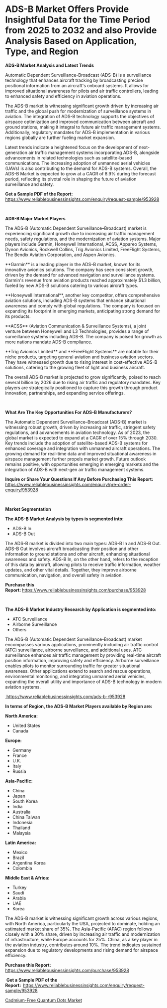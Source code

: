 <p><h1>ADS-B Market Offers Provide Insightful Data for the Time Period from 2025 to 2032 and also Provide Analysis Based on Application, Type, and Region</h1></p><p><strong>ADS-B Market Analysis and Latest Trends</strong></p>
<p><p>Automatic Dependent Surveillance-Broadcast (ADS-B) is a surveillance technology that enhances aircraft tracking by broadcasting precise positional information from an aircraft's onboard systems. It allows for improved situational awareness for pilots and air traffic controllers, leading to enhanced safety and efficiency in aviation operations.</p><p>The ADS-B market is witnessing significant growth driven by increasing air traffic and the global push for modernization of surveillance systems in aviation. The integration of ADS-B technology supports the objectives of airspace optimization and improved communication between aircraft and ground stations, making it integral to future air traffic management systems. Additionally, regulatory mandates for ADS-B implementation in various regions globally are further fueling market expansion.</p><p>Latest trends indicate a heightened focus on the development of next-generation air traffic management systems incorporating ADS-B, alongside advancements in related technologies such as satellite-based communications. The increasing adoption of unmanned aerial vehicles (UAVs) is also contributing to the demand for ADS-B systems. Overall, the ADS-B Market is expected to grow at a CAGR of 8.9% during the forecast period, reflecting its pivotal role in shaping the future of aviation surveillance and safety.</p></p>
<p><strong>Get a Sample PDF of the Report:&nbsp;</strong> <a href="https://www.reliablebusinessinsights.com/enquiry/request-sample/953928?utm_campaign=3453&utm_medium=2&utm_source=Github&utm_content=ia&utm_term=06042025&utm_id=ads-b">https://www.reliablebusinessinsights.com/enquiry/request-sample/953928</a></p>
<p>&nbsp;</p>
<p><strong>ADS-B Major Market Players</strong></p>
<p><p>The ADS-B (Automatic Dependent Surveillance–Broadcast) market is experiencing significant growth due to increasing air traffic management needs, safety regulations, and the modernization of aviation systems. Major players include Garmin, Honeywell International, ACSS, Appareo Systems, Dynon Avionics, Rockwell Collins, Trig Avionics Limited, FreeFlight Systems, The Bendix Aviation Corporation, and Aspen Avionics.</p><p>**Garmin** is a leading player in the ADS-B market, known for its innovative avionics solutions. The company has seen consistent growth, driven by the demand for advanced navigation and surveillance systems. Garmin's revenue from aviation products reached approximately $1.3 billion, fueled by new ADS-B solutions catering to various aircraft types.</p><p>**Honeywell International**, another key competitor, offers comprehensive aviation solutions, including ADS-B systems that enhance situational awareness and comply with global regulations. The company is focused on expanding its footprint in emerging markets, anticipating strong demand for its products.</p><p>**ACSS** (Aviation Communication & Surveillance Systems), a joint venture between Honeywell and L3 Technologies, provides a range of surveillance systems including ADS-B. The company is poised for growth as more nations mandate ADS-B compliance.</p><p>**Trig Avionics Limited** and **FreeFlight Systems** are notable for their niche products, targeting general aviation and business aviation sectors. They have witnessed growth due to rising interest in cost-effective ADS-B solutions, catering to the growing fleet of light and business aircraft.</p><p>The overall ADS-B market is projected to grow significantly, poised to reach several billion by 2026 due to rising air traffic and regulatory mandates. Key players are strategically positioned to capture this growth through product innovation, partnerships, and expanding service offerings.</p></p>
<p>&nbsp;</p>
<p><strong>What Are The Key Opportunities For ADS-B Manufacturers?</strong></p>
<p><p>The Automatic Dependent Surveillance–Broadcast (ADS-B) market is witnessing robust growth, driven by increasing air traffic, stringent safety regulations, and advancements in aviation technology. As of 2023, the global market is expected to expand at a CAGR of over 15% through 2030. Key trends include the adoption of satellite-based ADS-B systems for enhanced coverage and integration with unmanned aircraft operations. The growing demand for real-time data and improved situational awareness in airspace management further propels market growth. Future outlook remains positive, with opportunities emerging in emerging markets and the integration of ADS-B with next-gen air traffic management systems.</p></p>
<p><strong>Inquire or Share Your Questions If Any Before Purchasing This Report:</strong> <a href="https://www.reliablebusinessinsights.com/enquiry/pre-order-enquiry/953928?utm_campaign=3453&utm_medium=2&utm_source=Github&utm_content=ia&utm_term=06042025&utm_id=ads-b">https://www.reliablebusinessinsights.com/enquiry/pre-order-enquiry/953928</a></p>
<p>&nbsp;</p>
<p><strong>Market Segmentation</strong></p>
<p><strong>The ADS-B Market Analysis by types is segmented into:</strong></p>
<p><ul><li>ADS-B In</li><li>ADS-B Out</li></ul></p>
<p><p>The ADS-B market is divided into two main types: ADS-B In and ADS-B Out. ADS-B Out involves aircraft broadcasting their position and other information to ground stations and other aircraft, enhancing situational awareness and safety. ADS-B In, on the other hand, refers to the reception of this data by aircraft, allowing pilots to receive traffic information, weather updates, and other vital details. Together, they improve airborne communication, navigation, and overall safety in aviation.</p></p>
<p><strong>Purchase this Report:&nbsp;</strong><a href="https://www.reliablebusinessinsights.com/purchase/953928?utm_campaign=3453&utm_medium=2&utm_source=Github&utm_content=ia&utm_term=06042025&utm_id=ads-b">https://www.reliablebusinessinsights.com/purchase/953928</a></p>
<p>&nbsp;</p>
<p><strong>The ADS-B Market Industry Research by Application is segmented into:</strong></p>
<p><ul><li>ATC Surveillance</li><li>Airborne Surveillance</li><li>Others</li></ul></p>
<p><p>The ADS-B (Automatic Dependent Surveillance-Broadcast) market encompasses various applications, prominently including air traffic control (ATC) surveillance, airborne surveillance, and additional uses. ATC surveillance enhances air traffic management by providing real-time aircraft position information, improving safety and efficiency. Airborne surveillance enables pilots to monitor surrounding traffic for greater situational awareness. Other applications extend to search and rescue operations, environmental monitoring, and integrating unmanned aerial vehicles, expanding the overall utility and importance of ADS-B technology in modern aviation systems.</p></p>
<p><a href="https://www.reliablebusinessinsights.com/ads-b-r953928?utm_campaign=3453&utm_medium=2&utm_source=Github&utm_content=ia&utm_term=06042025&utm_id=ads-b">&nbsp;https://www.reliablebusinessinsights.com/ads-b-r953928</a></p>
<p><strong>In terms of Region, the ADS-B Market Players available by Region are:</strong></p>
<p>
    <p> <strong> North America: </strong>
        <ul>
            <li>United States</li>
            <li>Canada</li>
        </ul>
        </p> 
    <p> <strong> Europe: </strong>
        <ul>
            <li>Germany</li>
            <li>France</li>
            <li>U.K.</li>
            <li>Italy</li>
            <li>Russia</li>
        </ul>
        </p> 
    <p> <strong> Asia-Pacific: </strong>
        <ul>
            <li>China</li>
            <li>Japan</li>
            <li>South Korea</li>
            <li>India</li>
            <li>Australia</li>
            <li>China Taiwan</li>
            <li>Indonesia</li>
            <li>Thailand</li>
            <li>Malaysia</li>
        </ul>
        </p> 
    <p> <strong> Latin America: </strong>
        <ul>
            <li>Mexico</li>
            <li>Brazil</li>
            <li>Argentina Korea</li>
            <li>Colombia</li>
        </ul>
        </p> 
    <p> <strong> Middle East & Africa: </strong>
        <ul>
            <li>Turkey</li>
            <li>Saudi</li>
            <li>Arabia</li>
            <li>UAE</li>
            <li>Korea</li>
        </ul>
    </p>
    </p>
<p><p>The ADS-B market is witnessing significant growth across various regions, with North America, particularly the USA, projected to dominate, holding an estimated market share of 35%. The Asia-Pacific (APAC) region follows closely with a 30% share, driven by increasing air traffic and modernization of infrastructure, while Europe accounts for 25%. China, as a key player in the aviation industry, contributes around 10%. The trend indicates sustained expansion due to regulatory developments and rising demand for airspace efficiency.</p></p>
<p><strong>Purchase this Report: </strong><a href="https://www.reliablebusinessinsights.com/purchase/953928?utm_campaign=3453&utm_medium=2&utm_source=Github&utm_content=ia&utm_term=06042025&utm_id=ads-b">https://www.reliablebusinessinsights.com/purchase/953928</a></p>
<p>&nbsp;<strong>Get a Sample PDF of the Report:&nbsp;&nbsp;</strong><a href="https://www.reliablebusinessinsights.com/enquiry/request-sample/953928?utm_campaign=3453&utm_medium=2&utm_source=Github&utm_content=ia&utm_term=06042025&utm_id=ads-b">https://www.reliablebusinessinsights.com/enquiry/request-sample/953928</a></p>
<p><strong></strong></p>
<p><p><a href="https://github.com/spoorsusama/Market-Research-Report-List-1/blob/main/cadmium-free-quantum-dots-market.md?utm_campaign=3453&utm_medium=2&utm_source=Github&utm_content=ia&utm_term=06042025&utm_id=ads-b">Cadmium-Free Quantum Dots Market</a></p></p>